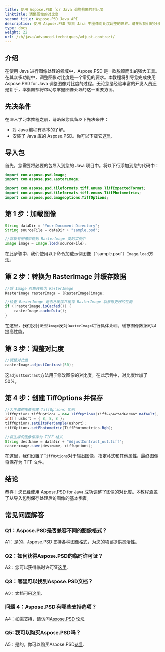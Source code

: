 ```yaml
---
title: 使用 Aspose.PSD for Java 调整图像的对比度
linktitle: 调整图像的对比度
second_title: Aspose.PSD Java API
description: 使用 Aspose.PSD 探索 Java 中图像对比度调整的世界。请按照我们的分步指南进行无缝图像处理。
type: docs
weight: 22
url: /zh/java/advanced-techniques/adjust-contrast/
---
```

## 介绍

在使用 Java 进行图像处理的领域中，Aspose.PSD 是一款脱颖而出的强大工具。在其众多功能中，调整图像对比度是一个常见的要求。本教程将引导您完成使用 Aspose.PSD for Java 调整图像对比度的过程。无论您是经验丰富的开发人员还是新手，本指南都将帮助您掌握图像处理的这一重要方面。

## 先决条件

在深入学习本教程之前，请确保您具备以下先决条件：

- 对 Java 编程有基本的了解。
- 安装了 Java 库的 Aspose.PSD。你可以下载它[这里](https://releases.aspose.com/psd/java/).

## 导入包

首先，您需要将必要的包导入到您的 Java 项目中。将以下行添加到您的代码中：

```java
import com.aspose.psd.Image;
import com.aspose.psd.RasterImage;

import com.aspose.psd.fileformats.tiff.enums.TiffExpectedFormat;
import com.aspose.psd.fileformats.tiff.enums.TiffPhotometrics;
import com.aspose.psd.imageoptions.TiffOptions;
```

## 第 1 步：加载图像

```java
String dataDir = "Your Document Directory";
String sourceFile = dataDir + "sample.psd";

//将现有图像加载到 RasterImage 类的实例中
Image image = Image.load(sourceFile);
```

在此步骤中，我们使用以下命令加载示例图像（“sample.psd”）`Image.load`方法。

## 第 2 步：转换为 RasterImage 并缓存数据

```java
//将 Image 对象转换为 RasterImage
RasterImage rasterImage = (RasterImage)image;

//检查 RasterImage 是否已缓存并缓存 RasterImage 以获得更好的性能
if (!rasterImage.isCached()) {
    rasterImage.cacheData();
}
```

在这里，我们投射泛型`Image`反对`RasterImage`进行具体处理。缓存图像数据可以提高性能。

## 第 3 步：调整对比度

```java
//调整对比度
rasterImage.adjustContrast(50);
```

这`adjustContrast`方法用于修改图像的对比度。在此示例中，对比度增加了 50%。

## 第 4 步：创建 TiffOptions 并保存

```java
//为生成的图像创建 TiffOptions 实例
TiffOptions tiffOptions = new TiffOptions(TiffExpectedFormat.Default);
int[] ushort = { 8, 8, 8 };
tiffOptions.setBitsPerSample(ushort);
tiffOptions.setPhotometric(TiffPhotometrics.Rgb);

//将生成的图像保存为 TIFF 格式
String destName = dataDir + "AdjustContrast_out.tiff";
rasterImage.save(destName, tiffOptions);
```

在这里，我们设置了`TiffOptions`对于输出图像，指定格式和其他属性。最终图像将保存为 TIFF 文件。

## 结论

恭喜！您已经使用 Aspose.PSD for Java 成功调整了图像的对比度。本教程涵盖了从导入包到保存处理后的图像的基本步骤。

## 常见问题解答

### Q1：Aspose.PSD是否兼容不同的图像格式？

A1：是的，Aspose.PSD 支持各种图像格式，为您的项目提供灵活性。

### Q2：如何获得Aspose.PSD的临时许可证？

 A2：您可以获得临时许可证[这里](https://purchase.aspose.com/temporary-license/).

### Q3：哪里可以找到Aspose.PSD文档？

A3：文档可用[这里](https://reference.aspose.com/psd/java/).

### 问题 4：Aspose.PSD 有哪些支持选项？

 A4：如需支持，请访问[Aspose.PSD 论坛](https://forum.aspose.com/c/psd/34).

### Q5: 我可以购买Aspose.PSD吗？

 A5：是的，你可以购买Aspose.PSD[这里](https://purchase.aspose.com/buy).